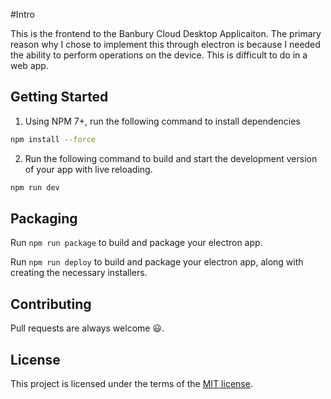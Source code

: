 #Intro

This is the frontend to the Banbury Cloud Desktop Applicaiton. The primary reason why I chose to implement this through
electron is because I needed the ability to perform operations on the device. This is difficult to do in a web app.  


## Getting Started

1. Using NPM 7+, run the following command to install dependencies

```sh
npm install --force
```

2. Run the following command to build and start the development version of your app with live reloading.

```sh
npm run dev
```

## Packaging

Run `npm run package` to build and package your electron app.

Run `npm run deploy` to build and package your electron app, along with creating the necessary installers.


## Contributing

Pull requests are always welcome 😃.

## License

This project is licensed under the terms of the [MIT license](LICENSE).

